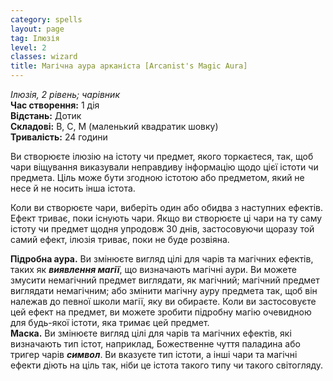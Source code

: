 ```yaml
---
category: spells
layout: page
tag: Ілюзія
level: 2
classes: wizard
title: Магічна аура арканіста [Arcanist's Magic Aura]
---
```


_Ілюзія, 2 рівень; чарівник_    
**Час створення:** 1 дія    
**Відстань:** Дотик   
**Складові:** В, С, М (маленький квадратик шовку)   
**Тривалість:** 24 години    

Ви створюєте ілюзію на істоту чи предмет, якого торкаєтеся, так, щоб чари віщування виказували неправдиву інформацію щодо цієї істоти чи предмета. Ціль може бути згодною істотою або предметом, який не несе й не носить інша істота.    

Коли ви створюєте чари, виберіть один або обидва з наступних ефектів. Ефект триває, поки існують чари. Якщо ви створюєте ці чари на ту саму істоту чи предмет щодня упродовж 30 днів, застосовуючи щоразу той самий ефект, ілюзія триває, поки не буде розвіяна.    

**Підробна аура.** Ви змінюєте вигляд цілі для чарів та магічних ефектів, таких як **_виявлення магії_**, що визначають магічні аури. Ви можете змусити немагічний предмет виглядати, як магічний; магічний предмет виглядати немагічним; або змінити магічну ауру предмета так, щоб він належав до певної школи магії, яку ви обираєте. Коли ви застосовуєте цей ефект на предмет, ви можете зробити підробну магію очевидною для будь-якої істоти, яка тримає цей предмет.    
**Маска.** Ви змінюєте вигляд цілі для чарів та магічних ефектів, які визначають тип істот, наприклад, Божественне чуття паладина або тригер чарів **_символ_**. Ви вказуєте тип істоти, а інші чари та магічні ефекти діють на ціль так, ніби це істота такого типу чи такого світогляду. 
